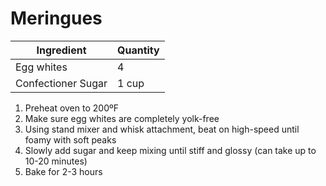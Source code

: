 Meringues
=========

Ingredient | Quantity
---|---
Egg whites | 4
Confectioner Sugar | 1 cup

1. Preheat oven to 200ºF
2. Make sure egg whites are completely yolk-free
3. Using stand mixer and whisk attachment, beat on high-speed until foamy with soft peaks
4. Slowly add sugar and keep mixing until stiff and glossy (can take up to 10-20 minutes)
5. Bake for 2-3 hours
